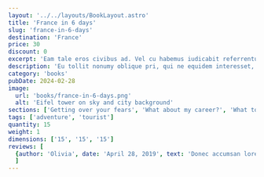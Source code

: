 ```yaml
---
layout: '../../layouts/BookLayout.astro'
title: 'France in 6 days'
slug: 'france-in-6-days'
destination: 'France'
price: 30
discount: 0
excerpt: 'Eam tale eros civibus ad. Vel cu habemus iudicabit referrentur, cu est autem omnesque. Dolorum accusamus at vel, duo putent accommodare ei. In veritus tacimates convenire mea, eam quas falli eripuit et. Ne graece audiam sea, fabellas urbanitas assueverit sea.'
description: 'Eu tollit nonumy oblique pri, qui ne equidem interesset, usu ea quando facilisi senserit. Eu sit aliquid vituperata omittantur. Eos in quis mundi, ne sit possit possim, eu sint viris quo. Facilis sensibus eam ea, elit ocurreret has. Quo ei corpora constituam, discere reprimique. No qui posse deseruisse. Cu vel choro iracundia, has cu modus mucius expetenda, oblique singulis eleifend an nec vitae impedit dignissim.'
category: 'books'
pubDate: 2024-02-28
image:
  url: 'books/france-in-6-days.png'
  alt: 'Eifel tower on sky and city background'
sections: ['Getting over your fears', 'What about my career?', 'What to do about naysayers', 'Building self-confidence']
tags: ['adventure', 'tourist']
quantity: 15
weight: 1
dimensions: ['15', '15', '15']
reviews: [
  {author: 'Olivia', date: 'April 28, 2019', text: 'Donec accumsan lorem leo, eu vehicula odio congue sit amet. Donec interdum eget est ac aliquam. Duis viverra vehicula odio, vitae mattis urna gravida nec. Nulla malesuada elit eget tortor tempor ultrices. Donec venenatis cursus risus. Duis vel suscipit orci, eget lacinia justo. Etiam nec neque in arcu elementum mollis.', rating: 5}
  ]
---
```

